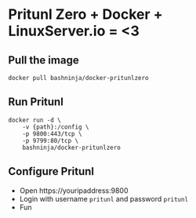 # Pritunl Zero + Docker + LinuxServer.io = <3

## Pull the image

    docker pull bashninja/docker-pritunlzero

## Run Pritunl

    docker run -d \
        -v {path}:/config \
        -p 9800:443/tcp \
        -p 9799:80/tcp \
        bashninja/docker-pritunlzero

## Configure Pritunl

* Open https://youripaddress:9800
* Login with username `pritunl` and password `pritunl`
* Fun
